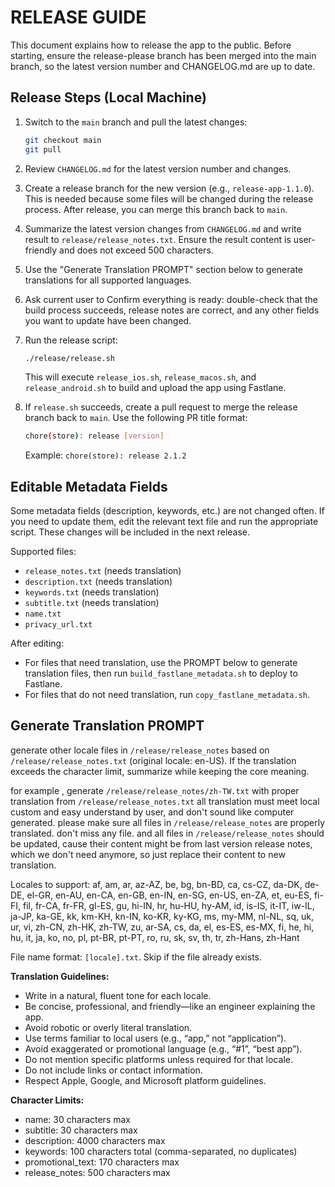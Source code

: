 <!-- release/README.md -->
# RELEASE GUIDE

This document explains how to release the app to the public. Before starting, ensure the release-please branch has been merged into the main branch, so the latest version number and CHANGELOG.md are up to date.

## Release Steps (Local Machine)

1. Switch to the `main` branch and pull the latest changes:

   ```sh
   git checkout main
   git pull
   ```

2. Review `CHANGELOG.md` for the latest version number and changes.
3. Create a release branch for the new version (e.g., `release-app-1.1.0`). This is needed because some files will be changed during the release process. After release, you can merge this branch back to `main`.
4. Summarize the latest version changes from `CHANGELOG.md` and write result to `release/release_notes.txt`. Ensure the result content is user-friendly and does not exceed 500 characters.
5. Use the "Generate Translation PROMPT" section below to generate translations for all supported languages.
6. Ask current user to Confirm everything is ready: double-check that the build process succeeds, release notes are correct, and any other fields you want to update have been changed.

7. Run the release script:

   ```sh
   ./release/release.sh
   ```

   This will execute `release_ios.sh`, `release_macos.sh`, and `release_android.sh` to build and upload the app using Fastlane.
8. If `release.sh` succeeds, create a pull request to merge the release branch back to `main`. Use the following PR title format:

   ```sh
   chore(store): release [version]
   ```

   Example: `chore(store): release 2.1.2`

## Editable Metadata Fields

Some metadata fields (description, keywords, etc.) are not changed often. If you need to update them, edit the relevant text file and run the appropriate script. These changes will be included in the next release.

Supported files:

- `release_notes.txt` (needs translation)
- `description.txt` (needs translation)
- `keywords.txt` (needs translation)
- `subtitle.txt` (needs translation)
- `name.txt`
- `privacy_url.txt`

After editing:

- For files that need translation, use the PROMPT below to generate translation files, then run `build_fastlane_metadata.sh` to deploy to Fastlane.
- For files that do not need translation, run `copy_fastlane_metadata.sh`.

## Generate Translation PROMPT

generate other locale files in `/release/release_notes` based on `/release/release_notes.txt` (original locale: en-US). If the translation exceeds the character limit, summarize while keeping the core meaning.

for example , generate `/release/release_notes/zh-TW.txt` with proper translation from `/release/release_notes.txt`
all translation must meet local custom and easy understand by user, and don't sound like computer generated.
please make sure all files in `/release/release_notes` are properly translated. don't miss any file.
and all files in `/release/release_notes` should be updated, cause their content might be from last version release notes,
which we don't need anymore, so just replace their content to new translation.


Locales to support:
af, am, ar, az-AZ, be, bg, bn-BD, ca, cs-CZ, da-DK, de-DE, el-GR, en-AU, en-CA, en-GB, en-IN, en-SG, en-US, en-ZA, et, eu-ES, fi-FI, fil, fr-CA, fr-FR, gl-ES, gu, hi-IN, hr, hu-HU, hy-AM, id, is-IS, it-IT, iw-IL, ja-JP, ka-GE, kk, km-KH, kn-IN, ko-KR, ky-KG, ms, my-MM, nl-NL, sq, uk, ur, vi, zh-CN, zh-HK, zh-TW, zu, ar-SA, cs, da, el, es-ES, es-MX, fi, he, hi, hu, it, ja, ko, no, pl, pt-BR, pt-PT, ro, ru, sk, sv, th, tr, zh-Hans, zh-Hant

File name format: `[locale].txt`. Skip if the file already exists.

**Translation Guidelines:**

- Write in a natural, fluent tone for each locale.
- Be concise, professional, and friendly—like an engineer explaining the app.
- Avoid robotic or overly literal translation.
- Use terms familiar to local users (e.g., “app,” not “application”).
- Avoid exaggerated or promotional language (e.g., “#1”, “best app”).
- Do not mention specific platforms unless required for that locale.
- Do not include links or contact information.
- Respect Apple, Google, and Microsoft platform guidelines.

**Character Limits:**

- name: 30 characters max
- subtitle: 30 characters max
- description: 4000 characters max
- keywords: 100 characters total (comma-separated, no duplicates)
- promotional_text: 170 characters max
- release_notes: 500 characters max
